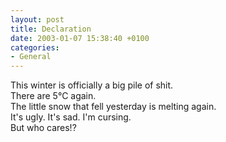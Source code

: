 ```yaml
---
layout: post
title: Declaration
date: 2003-01-07 15:38:40 +0100
categories:
- General
---
```

<p>This winter is officially a big pile of shit.<br />
There are 5&deg;C again.<br />
The little snow that fell yesterday is melting again.<br />
It's ugly. It's sad. I'm cursing.<br />
But who cares!?</p>
